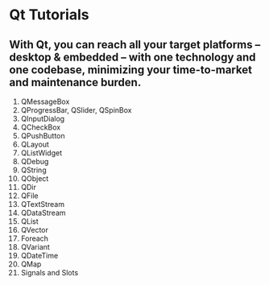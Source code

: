 # Qt Tutorials


## With Qt, you can reach all your target platforms – desktop & embedded – with one technology and one codebase, minimizing your time-to-market and maintenance burden.

1. QMessageBox
2. QProgressBar, QSlider, QSpinBox
3. QInputDialog
4. QCheckBox
5. QPushButton
6. QLayout
7. QListWidget
8. QDebug
9. QString
10. QObject
11. QDir
12. QFile
13. QTextStream
14. QDataStream
15. QList
16. QVector
17. Foreach
18. QVariant
19. QDateTime
20. QMap
21. Signals and Slots

